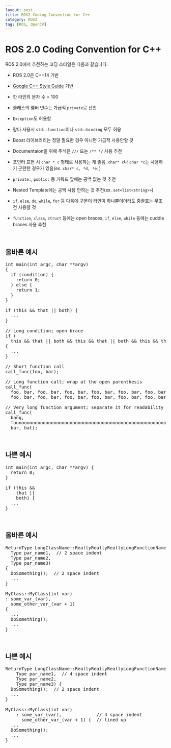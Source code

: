 ```yaml
---
layout: post
title: ROS2 Coding Convention for C++
category: ROS2
tag: [ROS, OpenCV]
---
```

# ROS 2.0 Coding Convention for C++

ROS 2.0에서 추천하는 코딩 스타일은 다음과 같습니다. 

* ROS 2.0은 C++14 기반
* [Google C++ Style Guide](https://google.github.io/styleguide/cppguide.html) 기반

* 한 라인의 문자 수 = 100
* 클래스의 멤버 변수는 가급적 `private`로 선언
* `Exception`도 허용함
* 람다 사용시 `std::function`이나 `std::binding` 모두 허용
* Boost 라이브러리는 정말 필요한 경우 아니면 가급적 사용안할 것
* Documentaion을 위해 주석은 `///` 또는 `/** */` 사용 추천
* 포인터 표현 시 `char * c` 형태로 사용하는 게 좋음. `char* c`나 `char *c`는 사용하기 곤란한 경우가 있음(ex. `char* c, *d, *e;`)
* `private:`, `public:` 등 키워드 앞에는 공백 없는 것 추천
* Nested Template에는 공백 사용 안하는 것 추천(ex. `set<list<string>>`)
* `if`, `else`, `do`, `while`, `for` 등 다음에 구문이 라인이 하나뿐이더라도 중괄호는 무조건 사용할 것
* `function`, `class`, `struct` 등에는 open braces, `if`, `else`, `while` 등에는 cuddle braces 사용 추천

<br>

## 올바른 예시

<pre class="prettyprint">
int main(int argc, char **argv)
{
  if (condition) {
    return 0;
  } else {
    return 1;
  }
}

if (this && that || both) {
  ...
}

// Long condition; open brace
if (
  this && that || both && this && that || both && this && that || both && this && that)
{
  ...
}

// Short function call
call_func(foo, bar);

// Long function call; wrap at the open parenthesis
call_func(
  foo, bar, foo, bar, foo, bar, foo, bar, foo, bar, foo, bar, foo, bar, foo, bar, foo, bar,
  foo, bar, foo, bar, foo, bar, foo, bar, foo, bar, foo, bar, foo, bar, foo, bar, foo, bar);

// Very long function argument; separate it for readability
call_func(
  bang,
  fooooooooooooooooooooooooooooooooooooooooooooooooooooooooooooo,
  bar, bat);
</pre>

<br>

## 나쁜 예시

<pre class="prettyprint">
int main(int argc, char **argv) {
  return 0;
}

if (this &&
    that ||
    both) {
  ...
}
</pre>

<br>

## 올바른 예시

<pre class="prettyprint">
ReturnType LongClassName::ReallyReallyReallyLongFunctionName(
  Type par_name1,  // 2 space indent
  Type par_name2,
  Type par_name3)
{
  DoSomething();  // 2 space indent
  ...
}

MyClass::MyClass(int var)
: some_var_(var),
  some_other_var_(var + 1)
{
  ...
  DoSomething();
  ...
}
</pre>

<br>

## 나쁜 예시

<pre class="prettyprint">
ReturnType LongClassName::ReallyReallyReallyLongFunctionName(
    Type par_name1,  // 4 space indent
    Type par_name2,
    Type par_name3) {
  DoSomething();  // 2 space indent
  ...
}

MyClass::MyClass(int var)
    : some_var_(var),             // 4 space indent
      some_other_var_(var + 1) {  // lined up
  ...
  DoSomething();
  ...
}
</pre>